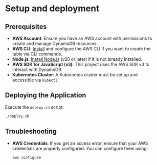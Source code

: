 # Setup and deployment

## Prerequisites

- **AWS Account**: Ensure you have an AWS account with permissions to create and manage DynamoDB resources.
- **AWS CLI**: [Install](https://aws.amazon.com/cli/) and configure the AWS CLI if you want to create the table via CLI commands.
- **Node.js**: [Install Node.js](https://nodejs.org/) (v20 or later) if it is not already installed.
- **AWS SDK for JavaScript (v3)**: This project uses the AWS SDK v3 to interact with DynamoDB.
- **Kubernetes Cluster**: A Kubernetes cluster must be set up and accessible via `kubectl`.

## Deploying the Application

Execute the `deploy.sh` script:

```bash
./deploy.sh
```

## Troubleshooting

- **AWS Credentials**: If you get an access error, ensure that your AWS credentials are properly configured. You can configure them using:

  ```bash
  aws configure
  ```
